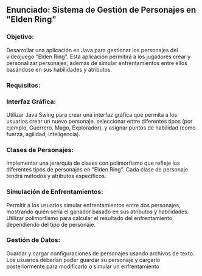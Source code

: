 
## Enunciado: Sistema de Gestión de Personajes en "Elden Ring"
### Objetivo:
Desarrollar una aplicación en Java para gestionar los personajes del videojuego "Elden Ring". Esta aplicación permitirá a los jugadores crear y personalizar personajes, además de simular enfrentamientos entre ellos basándose en sus habilidades y atributos.

### Requisitos:

### Interfaz Gráfica:
Utilizar Java Swing para crear una interfaz gráfica que permita a los usuarios crear un nuevo personaje, seleccionar entre diferentes tipos (por ejemplo, Guerrero, Mago, Explorador), y asignar puntos de habilidad (como fuerza, agilidad, inteligencia).

### Clases de Personajes: 
Implementar una jerarquía de clases con polimorfismo que refleje los diferentes tipos de personajes en "Elden Ring". Cada clase de personaje tendrá métodos y atributos específicos.

### Simulación de Enfrentamientos:
Permitir a los usuarios simular enfrentamientos entre dos personajes, mostrando quién sería el ganador basado en sus atributos y habilidades. Utilizar polimorfismo para calcular el resultado del enfrentamiento dependiendo del tipo de personaje.

### Gestión de Datos: 
Guardar y cargar configuraciones de personajes usando archivos de texto. Los usuarios deberían poder guardar su personaje y cargarlo posteriormente para modificarlo o simular un enfrentamiento